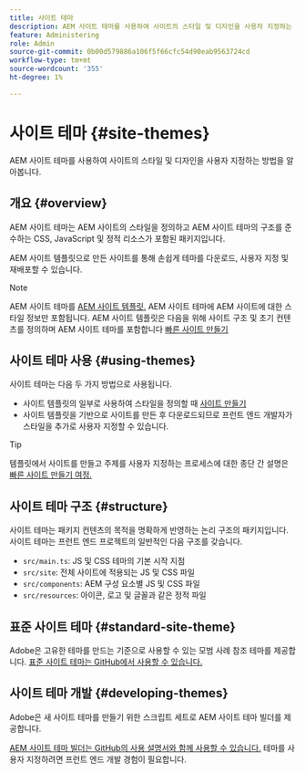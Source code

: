 ```yaml
---
title: 사이트 테마
description: AEM 사이트 테마를 사용하여 사이트의 스타일 및 디자인을 사용자 지정하는 방법을 알아봅니다.
feature: Administering
role: Admin
source-git-commit: 0b00d579886a106f5f66cfc54d90eab9563724cd
workflow-type: tm+mt
source-wordcount: '355'
ht-degree: 1%

---
```



# 사이트 테마 {#site-themes}

AEM 사이트 테마를 사용하여 사이트의 스타일 및 디자인을 사용자 지정하는 방법을 알아봅니다.

## 개요 {#overview}

AEM 사이트 테마는 AEM 사이트의 스타일을 정의하고 AEM 사이트 테마의 구조를 준수하는 CSS, JavaScript 및 정적 리소스가 포함된 패키지입니다.

AEM 사이트 템플릿으로 만든 사이트를 통해 손쉽게 테마를 다운로드, 사용자 지정 및 재배포할 수 있습니다.

>[!NOTE]
>
>AEM 사이트 테마를 [AEM 사이트 템플릿.](site-templates.md) AEM 사이트 테마에 AEM 사이트에 대한 스타일 정보만 포함됩니다. AEM 사이트 템플릿은 다음을 위해 사이트 구조 및 초기 컨텐츠를 정의하며 AEM 사이트 테마를 포함합니다 [빠른 사이트 만들기](create-site.md)

## 사이트 테마 사용 {#using-themes}

사이트 테마는 다음 두 가지 방법으로 사용됩니다.

* 사이트 템플릿의 일부로 사용하여 스타일을 정의할 때 [사이트 만들기](create-site.md)
* 사이트 템플릿을 기반으로 사이트를 만든 후 다운로드되므로 프런트 엔드 개발자가 스타일을 추가로 사용자 지정할 수 있습니다.

>[!TIP]
>
>템플릿에서 사이트를 만들고 주제를 사용자 지정하는 프로세스에 대한 종단 간 설명은 [빠른 사이트 만들기 여정.](/help/journey-sites/quick-site/overview.md)

## 사이트 테마 구조 {#structure}

사이트 테마는 패키지 컨텐츠의 목적을 명확하게 반영하는 논리 구조의 패키지입니다. 사이트 테마는 프런트 엔드 프로젝트의 일반적인 다음 구조를 갖습니다.

* `src/main.ts`: JS 및 CSS 테마의 기본 시작 지점
* `src/site`: 전체 사이트에 적용되는 JS 및 CSS 파일
* `src/components`: AEM 구성 요소별 JS 및 CSS 파일
* `src/resources`: 아이콘, 로고 및 글꼴과 같은 정적 파일

## 표준 사이트 테마 {#standard-site-theme}

Adobe은 고유한 테마를 만드는 기준으로 사용할 수 있는 모범 사례 참조 테마를 제공합니다. [표준 사이트 테마는 GitHub에서 사용할 수 있습니다.](https://github.com/adobe/aem-site-template-standard-theme-e2e)

## 사이트 테마 개발 {#developing-themes}

Adobe은 새 사이트 테마를 만들기 위한 스크립트 세트로 AEM 사이트 테마 빌더를 제공합니다.

[AEM 사이트 테마 빌더는 GitHub의 사용 설명서와 함께 사용할 수 있습니다.](https://github.com/adobe/aem-site-theme-builder) 테마를 사용자 지정하려면 프런트 엔드 개발 경험이 필요합니다.
